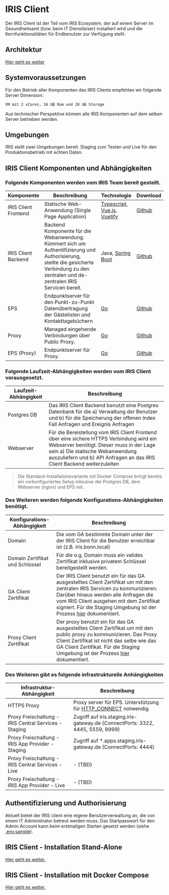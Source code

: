# IRIS Client

Der IRIS Client ist der Teil vom IRIS Ecosystem, der auf einem Server im Gesundheitsamt (bzw. beim IT Dienstleiser) installiert wird und die Kernfunktionalitäten für Endbenutzer zur Verfügung stellt.

## Architektur

[Hier geht es weiter](./Architektur.md)


## Systemvoraussetzungen

Für den Betrieb aller Komponenten des IRIS Clients empfehlen wir folgende Server Dimension:

```
VM mit 2 vCores, 16 GB Ram und 20 GB Storage
```

Aus technischer Perspektive können alle IRIS Komponenten auf dem selben Server betrieben werden.

## Umgebungen

IRIS stellt zwei Umgebungen bereit. Staging zum Testen und Live für den Produktionsbetrieb mit echten Daten. 


## IRIS Client Komponenten und Abhängigkeiten

### Folgende Komponenten werden vom IRIS Team bereit gestellt.


| Komponente           | Beschreibung                                                                                                                                                                             | Technologie                                                                                                       | Download |
| -------------------- | ---------------------------------------------------------------------------------------------------------------------------------------------------------------------------------------- | ----------------------------------------------------------------------------------------------------------------- | -|
| IRIS Client Frontend | Statische Web-Anwendung (Single Page Application)                                                                                                                                        | [Typescript](https://www.typescriptlang.org/), [Vue.js](https://vuejs.org/), [Vuetify](https://vuetifyjs.com/en/) | [Github](https://github.com/iris-connect/iris-client/releases) |
| IRIS Client Backend  | Backend Komponente für die Webanwendung. Kümmert sich um Authentifizierung und Authorisierung, stellte die gesicherte Verbindung zu den zentralen und de-zentralen IRIS Servicen bereit. | Java, [Spring Boot](https://spring.io/projects/spring-boot) | [Github](https://github.com/iris-connect/iris-client/releases) |                                                       |
| EPS                  | Endpunktserver für den Punkt-zu-Punkt Datenübertragung der Gästelisten und Kontakttagebüchern                                                       | [Go](https://golang.org/)                                                                                         |  [Github](https://github.com/iris-connect/eps/releases) |
| Proxy                  | Managed eingehende Verbindungen über Public Proxy.                                                       | [Go](https://golang.org/)                                                                                         |  [Github](https://github.com/iris-connect/eps/releases) |
| EPS (Proxy)                  | Endpunktserver für Proxy.                                                       | [Go](https://golang.org/)                                                                                         |  [Github](https://github.com/iris-connect/eps/releases) |

### Folgende Laufzeit-Abhängigkeiten werden vom IRIS Client vorausgesetzt.

| Laufzeit-Abhängigkeit | Beschreibung                                                                                                                                                                                                                                         |
| --------------------- | ---------------------------------------------------------------------------------------------------------------------------------------------------------------------------------------------------------------------------------------------------- |
| Postgres DB           | Das IRIS Client Backend benutzt eine Postgres Datenbank für die a) Verwaltung der Benutzer und b) für die Speicherung der offenen Index Fall Anfragen und Ereignis Anfragen                                                                          |
| Webserver             | Für die Bereistellung vom IRIS Client Frontend über eine sichere HTTPS Verbindung wird ein Webserver benötigt. Dieser muss in der Lage sein a) Die statische Webanwendung auszuliefern und b) API Anfragen an das IRIS Client Backend weiterzuleiten |

> Die Standard-Installationsvariante mit Docker Compose bringt bereits ein vorkonfiguriertes Setup inklusive der Postgres DB, dem Webserver (nginx) und EPS mit.

### Des Weiteren werden folgende Konfigurations-Abhängigkeiten benötigt.

| Konfigurations-Abhängigkeit     | Beschreibung                                                                                                                                                                                                                                                                                                    |
| ------------------------------- | --------------------------------------------------------------------------------------------------------------------------------------------------------------------------------------------------------------------------------------------------------------------------------------------------------------- |
| Domain                          | Die vom GA bestimmte Domain unter der der IRIS Client für die Benutzer erreichbar ist (z.B. iris.bonn.local)                                                                                                                                                                                                    |
| Domain Zertifikat und Schlüssel | Für die o.g. Domain muss ein valides Zertifikat inklusive privatem Schlüssel bereitgestellt werden.                                                                                                                                                                                                             |
| GA Client Zertifikat            | Der IRIS Client benutzt ein für das GA ausgestelltes Client Zertifikat um mit den zentralen IRIS Servicen zu kommunizieren. Darüber hinaus werden alle Anfragen die vom IRIS Client ausgehen mit dem Zertifikat signiert. Für die Staging Umgebung ist der Prozess [hier](Certificate-Process-Staging.md) dokumentiert. |
| Proxy Client Zertifikat         | Der proxy benutzt ein für das GA ausgestelltes Client Zertifikat um mit den public proxy zu kommunizieren. Das Proxy Client Zertifikat ist nicht das selbe wie das GA Client Zertifikat. Für die Staging Umgebung ist der Prozess [hier](Certificate-Process-Staging.md) dokumentiert. |

### Des Weiteren gibt es folgende infrastrukturelle Anhängigkeiten

| Infrastruktur-Abhängigkeit                            | Beschreibung                                                                                                                         |
| ----------------------------------------------------- | ------------------------------------------------------------------------------------------------------------------------------------ |
| HTTPS Proxy                                           | Proxy server für EPS. Unterstützung für [HTTP_CONNECT](https://developer.mozilla.org/en-US/docs/Web/HTTP/Methods/CONNECT) notwendig. |
| Proxy Freischaltung - IRIS Central Services - Staging | Zugriff auf iris.staging.iris-gateway.de (ConnectPorts: 3322, 4445, 5559, 9999)                                                            |
| Proxy Freischaltung - IRIS App Provider - Staging     | Zugriff auf \*.apps.staging.iris-gateway.de (ConnectPorts: 4444)                                                                     |
| Proxy Freischaltung - IRIS Central Services - Live    | - (TBD)                                                                                                                              |
| Proxy Freischaltung - IRIS App Provider - Live        | - (TBD)                                                                                                                              |

## Authentifizierung und Authorisierung

Aktuell bietet der IRIS client eine eigene Benutzerverwaltung an, die von einem IT Administrator betreut werden muss. Das Startpasswort für den Admin Account kann beim erstmaligen Starten gesetzt werden (siehe [.env.sample](../.env.sample)).

## IRIS Client - Installation Stand-Alone

[Hier geht es weiter. ](./Installation-Standalone.md)


## IRIS Client - Installation mit Docker Compose

[Hier geht es weiter. ](./Installation-Docker-Compose.md)

